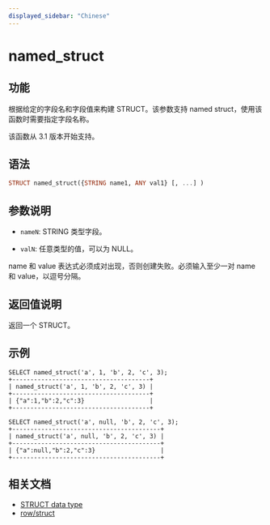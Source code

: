 ```yaml
---
displayed_sidebar: "Chinese"
---
```


# named_struct

## 功能

根据给定的字段名和字段值来构建 STRUCT。该参数支持 named struct，使用该函数时需要指定字段名称。

该函数从 3.1 版本开始支持。

## 语法

```Haskell
STRUCT named_struct({STRING name1, ANY val1} [, ...] )
```

## 参数说明

- `nameN`: STRING 类型字段。

- `valN`: 任意类型的值，可以为 NULL。

name 和 value 表达式必须成对出现，否则创建失败。必须输入至少一对 name 和 value，以逗号分隔。

## 返回值说明

返回一个 STRUCT。

## 示例

```plain
SELECT named_struct('a', 1, 'b', 2, 'c', 3);
+--------------------------------------+
| named_struct('a', 1, 'b', 2, 'c', 3) |
+--------------------------------------+
| {"a":1,"b":2,"c":3}                  |
+--------------------------------------+

SELECT named_struct('a', null, 'b', 2, 'c', 3);
+-----------------------------------------+
| named_struct('a', null, 'b', 2, 'c', 3) |
+-----------------------------------------+
| {"a":null,"b":2,"c":3}                  |
+-----------------------------------------+
```

## 相关文档

- [STRUCT data type](../../sql-statements/data-types/STRUCT.md)
- [row/struct](row.md)
